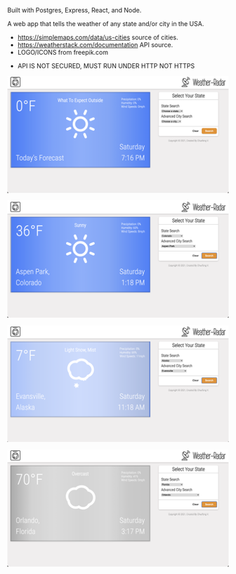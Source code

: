 Built with Postgres, Express, React, and Node.

A web app that tells the weather of any state and/or city in the USA.

- https://simplemaps.com/data/us-cities source of cities.
- https://weatherstack.com/documentation API source.
- LOGO/ICONS from freepik.com

* API IS NOT SECURED, MUST RUN UNDER HTTP NOT HTTPS 

![screen shot of page](./readme-pic/one.png)

![screen shot of page](./readme-pic/two.png)

![screen shot of page](./readme-pic/three.png)

![screen shot of page](./readme-pic/four.png)
